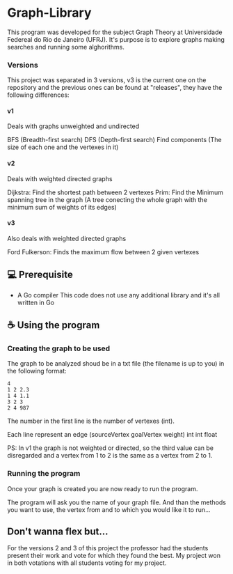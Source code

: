 # Graph-Library

This program was developed for the subject Graph Theory at Universidade Federeal do Rio de Janeiro (UFRJ). It's purpose is to explore graphs making searches and running some alghorithms.

### Versions
This project was separated in 3 versions, v3 is the current one on the repository and the previous ones can be found at "releases", they have the following differences:
#### v1
Deals with graphs unweighted and undirected

BFS (Breadth-first search)
DFS (Depth-first search)
Find components (The size of each one and the vertexes in it)

#### v2
Deals with weighted directed graphs

Dijkstra: Find the shortest path between 2 vertexes
Prim: Find the Minimum spanning tree in the graph (A tree conecting the whole graph with the minimum sum of weights of its edges)

#### v3
Also deals with weighted directed graphs

Ford Fulkerson: Finds the maximum flow between 2 given vertexes


## 💻 Prerequisite

- A Go compiler
This code does not use any additional library and it's all written in Go


## ☕ Using the program

### Creating the graph to be used

The graph to be analyzed shoud be in a txt file (the filename is up to you) in the following format:

```
4
1 2 2.3
1 4 1.1
3 2 3
2 4 987
```

The number in the first line is the number of vertexes (int).

Each line represent an edge (sourceVertex goalVertex weight) int int float

PS: In v1 the graph is not weighted or directed, so the third value can be disregarded and a vertex from 1 to 2 is the same as a vertex from 2 to 1.

### Running the program

Once your graph is created you are now ready to run the program.

The program will ask you the name of your graph file. And than the methods you want to use, the vertex from and to which you would like it to run...


## Don't wanna flex but...
For the versions 2 and 3 of this project the professor had the students present their work and vote for which they found the best. My project won in both votations with all students voting for my project.
